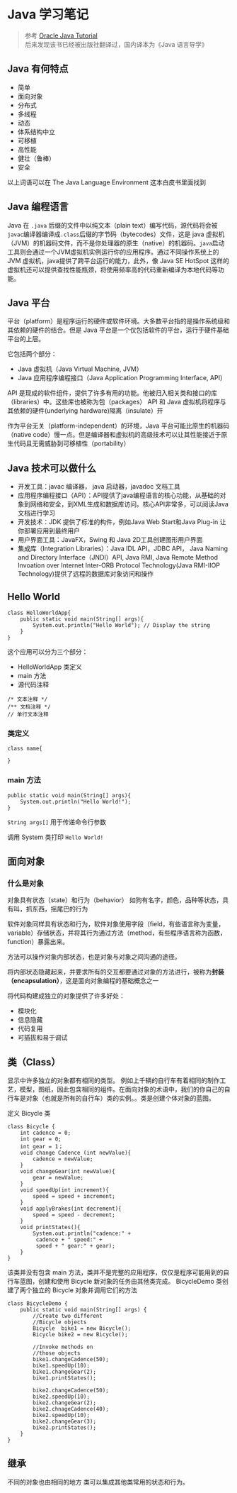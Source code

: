 # Java 学习笔记
> 参考 [Oracle Java Tutorial](https://docs.oracle.com/javase/tutorial/)   
> 后来发现该书已经被出版社翻译过，国内译本为《Java 语言导学》


## Java 有何特点
+ 简单
+ 面向对象
+ 分布式
+ 多线程
+ 动态
+ 体系结构中立
+ 可移植
+ 高性能
+ 健壮（鲁棒）
+ 安全
  
以上词语可以在 The Java Language Environment 这本白皮书里面找到

## Java 编程语言
Java 在 `.java` 后缀的文件中以纯文本（plain text）编写代码，源代码将会被`javac`编译器编译成`.class`后缀的字节码（bytecodes）文件，这是 java 虚拟机（JVM）的机器码文件，而不是你处理器的原生（native）的机器码。`java`启动工具则会通过一个JVM虚拟机实例运行你的应用程序。通过不同操作系统上的 JVM 虚拟机，java提供了跨平台运行的能力，此外，像 Java SE HotSpot 这样的虚拟机还可以提供查找性能瓶颈，将使用频率高的代码重新编译为本地代码等功能。

## Java 平台
平台（platform）是程序运行的硬件或软件环境。大多数平台指的是操作系统级和其依赖的硬件的结合。但是 Java 平台是一个仅包括软件的平台，运行于硬件基础平台的上层。

它包括两个部分：

+ Java 虚拟机（Java Virtual Machine, JVM）
+ Java 应用程序编程接口（Java Application Programming Interface, API）

API 是现成的软件组件，提供了许多有用的功能。他被归入相关类和接口的库（libraries）中。这些库也被称为包（packages）
API 和 Java 虚拟机将程序与其依赖的硬件(underlying hardware)隔离（insulate）开

作为平台无关（platform-independent）的环境，Java 平台可能比原生的机器码（native code）慢一点。但是编译器和虚拟机的高级技术可以让其性能接近于原生代码且无需威胁到可移植性（portability）



## Java 技术可以做什么

+ 开发工具：javac 编译器， java 启动器，javadoc 文档工具
+ 应用程序编程接口（API）：API提供了java编程语言的核心功能，从基础的对象到网络和安全，到XML生成和数据库访问。核心API非常多，可以阅读Java文档进行学习
+ 开发技术：JDK 提供了标准的构件，例如Java Web Start和Java Plug-in 让你部署应用到最终用户
+ 用户界面工具：JavaFX，Swing 和 Java 2D工具创建图形用户界面
+ 集成库（Integration Libraries）：Java IDL API，JDBC API， Java Naming and Directory Interface（JNDI）API, Java RMI, Java Remote Method Invoation over Internet Inter-ORB Protocol Technology(Java RMI-IIOP Technology)提供了远程的数据库对象访问和操作


## Hello World

```
class HelloWorldApp{
    public static void main(String[] args){
        System.out.println("Hello World"); // Display the string
    }
}
```

这个应用可以分为三个部分：

+ HelloWorldApp 类定义
+ main 方法
+ 源代码注释

```
/* 文本注释 */
/** 文档注释 */
// 单行文本注释
```
### 类定义
```
class name{

}
```
### main 方法

```
public static void main(String[] args){
    System.out.println("Hello World!");
}
```

`String args[]` 用于传递命令行参数

调用 System 类打印 `Hello World!` 


## 面向对象

### 什么是对象
对象具有状态（state）和行为（behavior）
如狗有名字，颜色，品种等状态，具有叫，抓东西，摇尾巴的行为

软件对象同样具有状态和行为，软件对象使用字段（field，有些语言称为变量，variable）存储状态，并将其行为通过方法（method，有些程序语言称为函数，function）暴露出来。

方法可以操作对象内部状态，也是对象与对象之间沟通的途径。

将内部状态隐藏起来，并要求所有的交互都要通过对象的方法进行，被称为**封装（encapsulation）**，这是面向对象编程的基础概念之一

将代码构建成独立的对象提供了许多好处：
+ 模块化
+ 信息隐藏
+ 代码复用
+ 可插拔和易于调试


## 类（Class）
显示中许多独立的对象都有相同的类型。
例如上千辆的自行车有着相同的制作工艺，模型，图纸，因此包含相同的组件。在面向对象的术语中，我们的你自己的自行车是对象（也就是所有的自行车）类的实例。。类是创建个体对象的蓝图。

定义 Bicycle 类
```
class Bicycle {
    int cadence = 0;
    int gear = 0;
    int gear = 1；
    void change Cadence (int newValue){
        cadence = newValue;
    }  
    void changeGear(int newValue){
        gear = newValue;
    }
    void speedUp(int increment){
        speed = speed + increment;
    }
    void applyBrakes(int decrement){
        speed = speed - decrement;
    }
    void printStates(){
        System.out.println("cadence:" +
         cadence + " speed:" + 
         speed + " gear:" + gear);
    }
}
```
该类并没有包含 main 方法，类并不是完整的应用程序，仅仅是程序可能用到的自行车蓝图，创建和使用 Bicycle 新对象的任务由其他类完成。
BicycleDemo 类创建了两个独立的 Bicycle 对象并调用它们的方法

```
class BicycleDemo {
    public static void main(String[] args) {
        //Create two different
        //Bicycle objects
        Bicycle  bike1 = new Bicycle();
        Bicycle bike2 = new Bicycle();

        //Invoke methods on
        //those objects
        bike1.changeCadence(50);
        bike1.speedUp(10);
        bike1.changeGear(2);
        bike1.printStates();

        bike2.changeCadence(50);
        bike2.speedUp(10);
        bike2.changeGear(2);
        bike2.chnageCadence(40);
        bike2.speedUp(10);
        bike2.changeGear(3);
        bike2.printStates();
    }
}
```

## 继承
不同的对象也由相同的地方
类可以集成其他类常用的状态和行为。